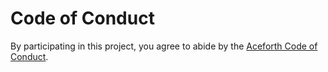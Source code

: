 # Code of Conduct

By participating in this project, you agree to abide by the
[Aceforth Code of Conduct][tb-coc].

[tb-coc]: https://aceforth.com/open-source/code-of-conduct/?utm_source=github&utm_medium=readme&utm_campaign=nuxt-netlify
